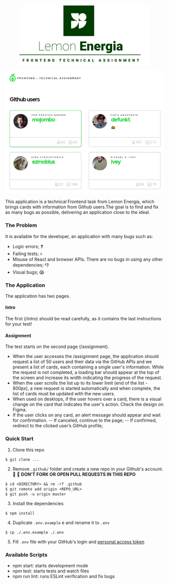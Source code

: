 <p align="center"> 
  <img src="https://github.com/aline-borges/lemonenergy-test/blob/master/src/images/logo-readme.png?raw=true">
</p>

<p align="center"> 
  <img src="https://github.com/aline-borges/lemonenergy-test/blob/master/src/images/github-users-screen.png?raw=true">
</p>

This application is a technical Frontend task from Lemon Energia, which brings cards with information from Github users.The goal is to find and fix as many bugs as possible, delivering an application close to the ideal.

### The Problem

It is available for the developer, an application with many bugs such as:

- Logic errors;     :question:
- Failing tests;    :skull:
- Misuse of React and browser APIs. There are no bugs in using any other dependencies;       :thumbsdown:
- Visual bugs;      :scream:

### The Application

The application has two pages. 

#### Intro 

The first (/intro) should be read carefully, as it contains the last instructions for your test! 

#### Assignment 

The test starts on the second page (/assignment).
- When the user accesses the /assignment page, the application should request a list of 50 users and their data via the GitHub APIs and we present a list of cards, each containing a single user's information. While the request is not completed, a loading bar should appear at the top of the screen and increase its width indicating the progress of the request.
- When the user scrolls the list up to its lower limit (end of the list - 800px), a new request is started automatically and when complete, the list of cards must be updated with the new users.
- When used on desktops, if the user hovers over a card, there is a visual change on the card that indicates the user's action. Check the design on Figma.
- If the user clicks on any card, an alert message should appear and wait for confirmation.
-- If canceled, continue to the page;
-- If confirmed, redirect to the clicked user’s GitHub profile;

### Quick Start

1. Clone this repo

```
$ git clone ...
```

2. Remove `.github/` folder and create a new repo in your Github's account.
:stop_sign: :loudspeaker: **DON'T FORK OR OPEN PULL REQUESTS IN THIS REPO**

```
$ cd <DIRECTORY> && rm -rf .github
$ git remote add origin <REPO_URL>
$ git push -u origin master
```

3. Install the dependencies

```
$ npm install
```

4. Duplicate `.env.example` e and rename it to `.env`

```
$ cp ./.env.example ./.env
```

5. Fill `.env` file with your GitHub's login and [personal access token](https://github.com/settings/tokens)

### Available Scripts

- npm start: starts development mode
- npm test: starts tests and watch files
- npm run lint: runs ESLint verification and fix bugs
